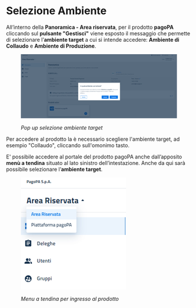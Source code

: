 # Selezione Ambiente

All’interno della **Panoramica - Area riservata**, per il prodotto **pagoPA** cliccando sul **pulsante "Gestisci"** viene esposto il messaggio che permette di selezionare l’**ambiente target** a cui si intende accedere: **Ambiente di Collaudo** e **Ambiente di Produzione**.

<figure><img src="../.gitbook/assets/image (6).png" alt=""><figcaption><p><em>Pop up selezione ambiente target</em></p></figcaption></figure>

Per accedere al prodotto la è necessario scegliere l'ambiente target, ad esempio "Collaudo", cliccando sull'omonimo tasto.&#x20;

E' possibile accedere al portale del prodotto pagoPA anche dall’apposito **menù a tendina** situato al lato sinistro dell’intestazione. Anche da qui sarà possibile selezionare l’**ambiente target**.

<figure><img src="../.gitbook/assets/image (5).png" alt=""><figcaption><p><em>Menu a tendina per ingresso al prodotto</em></p></figcaption></figure>

